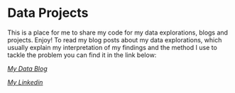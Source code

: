# Data Projects
This is a place for me to share my code for my data explorations, blogs and projects. Enjoy!
To read my blog posts about my data explorations, which usually explain my interpretation of my findings and the method I use to tackle the problem you can find it in the link below:


[*My Data Blog*](https://sites.google.com/g.ucla.edu/shailmirpuri/)

[*My Linkedin*](https://www.linkedin.com/in/shail-mirpuri/)
